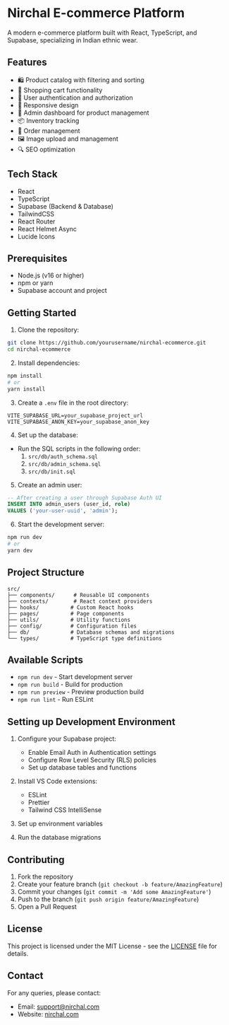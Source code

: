 # Nirchal E-commerce Platform

A modern e-commerce platform built with React, TypeScript, and Supabase, specializing in Indian ethnic wear.

## Features

- 🛍️ Product catalog with filtering and sorting
- 🛒 Shopping cart functionality
- 👤 User authentication and authorization
- 📱 Responsive design
- 🔐 Admin dashboard for product management
- 📦 Inventory tracking
- 📝 Order management
- 🖼️ Image upload and management
- 🔍 SEO optimization

## Tech Stack

- React
- TypeScript
- Supabase (Backend & Database)
- TailwindCSS
- React Router
- React Helmet Async
- Lucide Icons

## Prerequisites

- Node.js (v16 or higher)
- npm or yarn
- Supabase account and project

## Getting Started

1. Clone the repository:
```bash
git clone https://github.com/yourusername/nirchal-ecommerce.git
cd nirchal-ecommerce
```

2. Install dependencies:
```bash
npm install
# or
yarn install
```

3. Create a `.env` file in the root directory:
```env
VITE_SUPABASE_URL=your_supabase_project_url
VITE_SUPABASE_ANON_KEY=your_supabase_anon_key
```

4. Set up the database:
- Run the SQL scripts in the following order:
  1. `src/db/auth_schema.sql`
  2. `src/db/admin_schema.sql`
  3. `src/db/init.sql`

5. Create an admin user:
```sql
-- After creating a user through Supabase Auth UI
INSERT INTO admin_users (user_id, role)
VALUES ('your-user-uuid', 'admin');
```

6. Start the development server:
```bash
npm run dev
# or
yarn dev
```

## Project Structure

```
src/
├── components/      # Reusable UI components
├── contexts/        # React context providers
├── hooks/          # Custom React hooks
├── pages/          # Page components
├── utils/          # Utility functions
├── config/         # Configuration files
├── db/             # Database schemas and migrations
└── types/          # TypeScript type definitions
```

## Available Scripts

- `npm run dev` - Start development server
- `npm run build` - Build for production
- `npm run preview` - Preview production build
- `npm run lint` - Run ESLint

## Setting up Development Environment

1. Configure your Supabase project:
   - Enable Email Auth in Authentication settings
   - Configure Row Level Security (RLS) policies
   - Set up database tables and functions

2. Install VS Code extensions:
   - ESLint
   - Prettier
   - Tailwind CSS IntelliSense

3. Set up environment variables

4. Run the database migrations

## Contributing

1. Fork the repository
2. Create your feature branch (`git checkout -b feature/AmazingFeature`)
3. Commit your changes (`git commit -m 'Add some AmazingFeature'`)
4. Push to the branch (`git push origin feature/AmazingFeature`)
5. Open a Pull Request

## License

This project is licensed under the MIT License - see the [LICENSE](LICENSE) file for details.

## Contact

For any queries, please contact:
- Email: support@nirchal.com
- Website: [nirchal.com](https://nirchal.com)